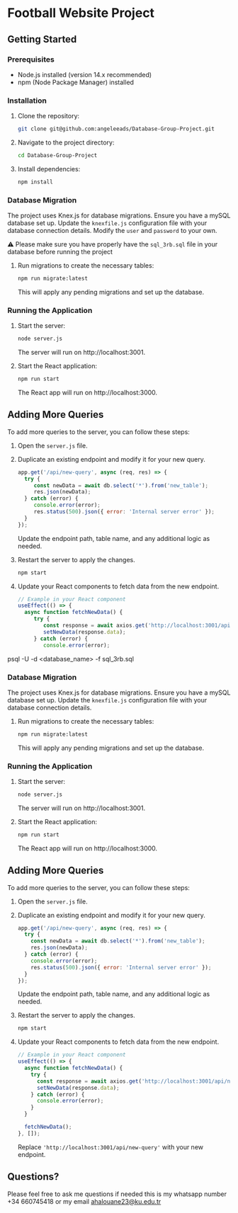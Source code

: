 # Football Website Project

## Getting Started

### Prerequisites

- Node.js installed (version 14.x recommended)
- npm (Node Package Manager) installed

### Installation

1. Clone the repository:

    ```bash
    git clone git@github.com:angeleeads/Database-Group-Project.git
    ```

2. Navigate to the project directory:

    ```bash
    cd Database-Group-Project
    ```

3. Install dependencies:

    ```bash
    npm install
    ```

### Database Migration

The project uses Knex.js for database migrations. Ensure you have a mySQL database set up. Update the `knexfile.js` configuration file with your database connection details. Modify the `user` and `password` to your own.

⚠️ Please make sure you have properly have the `sql_3rb.sql` file in your database before running the project

1. Run migrations to create the necessary tables:

    ```bash
    npm run migrate:latest
    ```

    This will apply any pending migrations and set up the database.

### Running the Application

1. Start the server:

    ```bash
    node server.js
    ```

    The server will run on http://localhost:3001.

2. Start the React application:

    ```bash
    npm run start
    ```

    The React app will run on http://localhost:3000.

## Adding More Queries

To add more queries to the server, you can follow these steps:

1. Open the `server.js` file.

2. Duplicate an existing endpoint and modify it for your new query.

    ```javascript
    app.get('/api/new-query', async (req, res) => {
      try {
         const newData = await db.select('*').from('new_table');
         res.json(newData);
      } catch (error) {
         console.error(error);
         res.status(500).json({ error: 'Internal server error' });
      }
    });
    ```

    Update the endpoint path, table name, and any additional logic as needed.

3. Restart the server to apply the changes.

    ```bash
    npm start
    ```

4. Update your React components to fetch data from the new endpoint.

    ```javascript
    // Example in your React component
    useEffect(() => {
      async function fetchNewData() {
         try {
            const response = await axios.get('http://localhost:3001/api/new-query');
            setNewData(response.data);
         } catch (error) {
            console.error(error);
psql -U <username> -d <database_name> -f sql_3rb.sql


### Database Migration

The project uses Knex.js for database migrations. Ensure you have a mySQL database set up. Update the `knexfile.js` configuration file with your database connection details.

1. Run migrations to create the necessary tables:

   ```bash
   npm run migrate:latest
   ```

   This will apply any pending migrations and set up the database.

### Running the Application

1. Start the server:

   ```bash
   node server.js
   ```

   The server will run on http://localhost:3001.

2. Start the React application:

   ```bash
   npm run start
   ```

   The React app will run on http://localhost:3000.

## Adding More Queries

To add more queries to the server, you can follow these steps:

1. Open the `server.js` file.

2. Duplicate an existing endpoint and modify it for your new query.

   ```javascript
   app.get('/api/new-query', async (req, res) => {
     try {
       const newData = await db.select('*').from('new_table');
       res.json(newData);
     } catch (error) {
       console.error(error);
       res.status(500).json({ error: 'Internal server error' });
     }
   });
   ```

   Update the endpoint path, table name, and any additional logic as needed.

3. Restart the server to apply the changes.

   ```bash
   npm start
   ```

4. Update your React components to fetch data from the new endpoint.

   ```javascript
   // Example in your React component
   useEffect(() => {
     async function fetchNewData() {
       try {
         const response = await axios.get('http://localhost:3001/api/new-query');
         setNewData(response.data);
       } catch (error) {
         console.error(error);
       }
     }

     fetchNewData();
   }, []);
   ```

   Replace `'http://localhost:3001/api/new-query'` with your new endpoint.

## Questions?
Please feel free to ask me questions if needed this is my whatsapp number +34 660745418 or my email ahalouane23@ku.edu.tr
